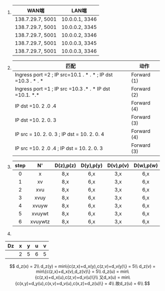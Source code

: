 1. | WAN端            | LAN端          |
   | ---------------- | -------------- |
   | 138.7.29.7, 5001 | 10.0.0.1, 3346 |
   | 138.7.29.7, 5001 | 10.0.0.2, 3345 |
   | 138.7.29.7, 5001 | 10.0.0.2, 3346 |
   | 138.7.29.7, 5001 | 10.0.0.3, 3345 |
   | 138.7.29.7, 5001 | 10.0.0.3, 3346 |

2. | 匹配                                                         | 动作        |
   | ------------------------------------------------------------ | ----------- |
   | Ingress port =2 ; IP src=10.1 . * . * ; IP dst =10.3 . * . * | Forward (1) |
   | Ingress port =1 ; IP src =10.3 .* . * IP dst =10.1. \*.\*    | Forward (2) |
   | IP dst =10. 2 .0 .4                                          | Forward (4) |
   | IP dst =10. 2. 0. 3                                          | Forward (3) |
   | IP src = 10. 2. 0. 3 ; IP dst = 10. 2. 0. 4                  | Forward (4) |
   | IP src =10. 2 .0 .4 ; IP dst = 10. 2. 0. 3                   | Forward (3) |

3. | step |   N'    | D(z),p(z) | D(y),p(y) | D(v),p(v) | D(w),p(w) | D(u),p(u) | D(t),p(t) |
   | :--: | :-----: | :-------: | :-------: | :-------: | :-------: | :-------: | :-------: |
   |  0   |    x    |    8,x    |    6,x    |    3,x    |    6,x    |     -     |     -     |
   |  1   |   xv    |    8,x    |    6,x    |    3,x    |    6,x    |    6,v    |    7,v    |
   |  2   |   xvu   |    8,x    |    6,x    |    3,x    |    6,x    |    6,v    |    7,v    |
   |  3   |  xvuy   |    8,x    |    6,x    |    3,x    |    6,x    |    6,v    |    7,v    |
   |  4   |  xvuyw  |    8,x    |    6,x    |    3,x    |    6,x    |    6,v    |    7,v    |
   |  5   | xvuywt  |    8,x    |    6,x    |    3,x    |    6,x    |    6,v    |    7,v    |
   |  6   | xvuywtz |    8,x    |    6,x    |    3,x    |    6,x    |    6,v    |    7,v    |





4. 



   |  Dz  |  x   |  y   |  u   |  v   |
   | :--: | :--: | :--: | :--: | :--: |
   |      |  2   |  5   |  6   |  5   |

$$
      d_z(x) = 2\\
      d_z(y) = min\{c(z,x)+d_x(y),c(z,v)+d_v(y)\} = 5\\
      d_z(v) = min\{c(z,x)+d_x(v),d_z(v)\} = 5\\
      d_z(u) = min\{c(z,x)+d_x(u),c(z,v)+d_v(u)\}\\
      又d_x(u) = min\{c(x,y)+d_y(u),c(x,v)+d_v(u),c(x,z)+d_z(u)\} = 4\\
      故d_z(u) = 6\\
$$

   

